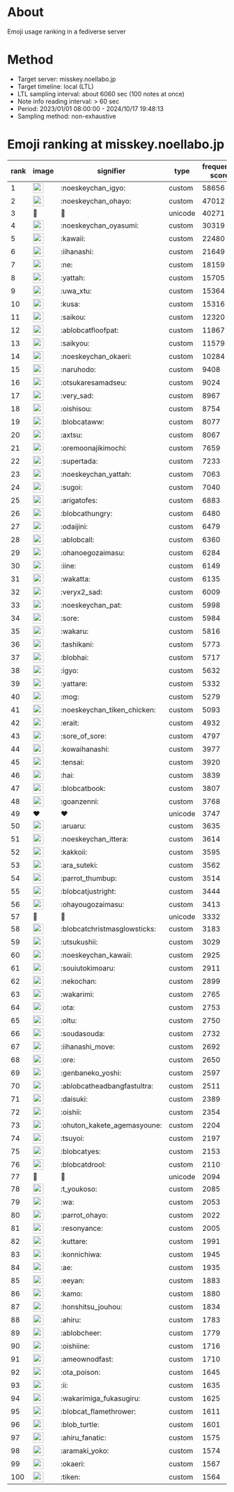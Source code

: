 # About
Emoji usage ranking in a fediverse server

# Method
- Target server: misskey.noellabo.jp
- Target timeline: local (LTL)
- LTL sampling interval: about 6060 sec (100 notes at once)
- Note info reading interval: > 60 sec
- Period: 2023/01/01 08:00:00 - 2024/10/17 19:48:13 
- Sampling method: non-exhaustive

# Emoji ranking at misskey.noellabo.jp

|rank|image|signifier|type|frequency score|
|----|----|----|----|----|
|1|<img height="24" src="https://misskey.noellabo.jp/emoji/noeskeychan_igyo.webp">|:noeskeychan_igyo:|custom|58656|
|2|<img height="24" src="https://misskey.noellabo.jp/emoji/noeskeychan_ohayo.webp">|:noeskeychan_ohayo:|custom|47012|
|3|🎉|🎉|unicode|40271|
|4|<img height="24" src="https://misskey.noellabo.jp/emoji/noeskeychan_oyasumi.webp">|:noeskeychan_oyasumi:|custom|30319|
|5|<img height="24" src="https://misskey.noellabo.jp/emoji/kawaii.webp">|:kawaii:|custom|22480|
|6|<img height="24" src="https://misskey.noellabo.jp/emoji/iihanashi.webp">|:iihanashi:|custom|21649|
|7|<img height="24" src="https://misskey.noellabo.jp/emoji/ne.webp">|:ne:|custom|18159|
|8|<img height="24" src="https://misskey.noellabo.jp/emoji/yattah.webp">|:yattah:|custom|15705|
|9|<img height="24" src="https://misskey.noellabo.jp/emoji/uwa_xtu.webp">|:uwa_xtu:|custom|15364|
|10|<img height="24" src="https://misskey.noellabo.jp/emoji/kusa.webp">|:kusa:|custom|15316|
|11|<img height="24" src="https://misskey.noellabo.jp/emoji/saikou.webp">|:saikou:|custom|12320|
|12|<img height="24" src="https://misskey.noellabo.jp/emoji/ablobcatfloofpat.webp">|:ablobcatfloofpat:|custom|11867|
|13|<img height="24" src="https://misskey.noellabo.jp/emoji/saikyou.webp">|:saikyou:|custom|11579|
|14|<img height="24" src="https://misskey.noellabo.jp/emoji/noeskeychan_okaeri.webp">|:noeskeychan_okaeri:|custom|10284|
|15|<img height="24" src="https://misskey.noellabo.jp/emoji/naruhodo.webp">|:naruhodo:|custom|9408|
|16|<img height="24" src="https://misskey.noellabo.jp/emoji/otsukaresamadseu.webp">|:otsukaresamadseu:|custom|9024|
|17|<img height="24" src="https://misskey.noellabo.jp/emoji/very_sad.webp">|:very_sad:|custom|8967|
|18|<img height="24" src="https://misskey.noellabo.jp/emoji/oishisou.webp">|:oishisou:|custom|8754|
|19|<img height="24" src="https://misskey.noellabo.jp/emoji/blobcataww.webp">|:blobcataww:|custom|8077|
|20|<img height="24" src="https://misskey.noellabo.jp/emoji/axtsu.webp">|:axtsu:|custom|8067|
|21|<img height="24" src="https://misskey.noellabo.jp/emoji/oremoonajikimochi.webp">|:oremoonajikimochi:|custom|7659|
|22|<img height="24" src="https://misskey.noellabo.jp/emoji/supertada.webp">|:supertada:|custom|7233|
|23|<img height="24" src="https://misskey.noellabo.jp/emoji/noeskeychan_yattah.webp">|:noeskeychan_yattah:|custom|7063|
|24|<img height="24" src="https://misskey.noellabo.jp/emoji/sugoi.webp">|:sugoi:|custom|7040|
|25|<img height="24" src="https://misskey.noellabo.jp/emoji/arigatofes.webp">|:arigatofes:|custom|6883|
|26|<img height="24" src="https://misskey.noellabo.jp/emoji/blobcathungry.webp">|:blobcathungry:|custom|6480|
|27|<img height="24" src="https://misskey.noellabo.jp/emoji/odaijini.webp">|:odaijini:|custom|6479|
|28|<img height="24" src="https://misskey.noellabo.jp/emoji/ablobcall.webp">|:ablobcall:|custom|6360|
|29|<img height="24" src="https://misskey.noellabo.jp/emoji/ohanoegozaimasu.webp">|:ohanoegozaimasu:|custom|6284|
|30|<img height="24" src="https://misskey.noellabo.jp/emoji/iine.webp">|:iine:|custom|6149|
|31|<img height="24" src="https://misskey.noellabo.jp/emoji/wakatta.webp">|:wakatta:|custom|6135|
|32|<img height="24" src="https://misskey.noellabo.jp/emoji/veryx2_sad.webp">|:veryx2_sad:|custom|6009|
|33|<img height="24" src="https://misskey.noellabo.jp/emoji/noeskeychan_pat.webp">|:noeskeychan_pat:|custom|5998|
|34|<img height="24" src="https://misskey.noellabo.jp/emoji/sore.webp">|:sore:|custom|5984|
|35|<img height="24" src="https://misskey.noellabo.jp/emoji/wakaru.webp">|:wakaru:|custom|5816|
|36|<img height="24" src="https://misskey.noellabo.jp/emoji/tashikani.webp">|:tashikani:|custom|5773|
|37|<img height="24" src="https://misskey.noellabo.jp/emoji/blobhai.webp">|:blobhai:|custom|5717|
|38|<img height="24" src="https://misskey.noellabo.jp/emoji/igyo.webp">|:igyo:|custom|5632|
|39|<img height="24" src="https://misskey.noellabo.jp/emoji/yattare.webp">|:yattare:|custom|5332|
|40|<img height="24" src="https://misskey.noellabo.jp/emoji/mog.webp">|:mog:|custom|5279|
|41|<img height="24" src="https://misskey.noellabo.jp/emoji/noeskeychan_tiken_chicken.webp">|:noeskeychan_tiken_chicken:|custom|5093|
|42|<img height="24" src="https://misskey.noellabo.jp/emoji/erait.webp">|:erait:|custom|4932|
|43|<img height="24" src="https://misskey.noellabo.jp/emoji/sore_of_sore.webp">|:sore_of_sore:|custom|4797|
|44|<img height="24" src="https://misskey.noellabo.jp/emoji/kowaihanashi.webp">|:kowaihanashi:|custom|3977|
|45|<img height="24" src="https://misskey.noellabo.jp/emoji/tensai.webp">|:tensai:|custom|3920|
|46|<img height="24" src="https://misskey.noellabo.jp/emoji/hai.webp">|:hai:|custom|3839|
|47|<img height="24" src="https://misskey.noellabo.jp/emoji/blobcatbook.webp">|:blobcatbook:|custom|3807|
|48|<img height="24" src="https://misskey.noellabo.jp/emoji/goanzenni.webp">|:goanzenni:|custom|3768|
|49|❤|❤|unicode|3747|
|50|<img height="24" src="https://misskey.noellabo.jp/emoji/aruaru.webp">|:aruaru:|custom|3635|
|51|<img height="24" src="https://misskey.noellabo.jp/emoji/noeskeychan_ittera.webp">|:noeskeychan_ittera:|custom|3614|
|52|<img height="24" src="https://misskey.noellabo.jp/emoji/kakkoii.webp">|:kakkoii:|custom|3595|
|53|<img height="24" src="https://misskey.noellabo.jp/emoji/ara_suteki.webp">|:ara_suteki:|custom|3562|
|54|<img height="24" src="https://misskey.noellabo.jp/emoji/parrot_thumbup.webp">|:parrot_thumbup:|custom|3514|
|55|<img height="24" src="https://misskey.noellabo.jp/emoji/blobcatjustright.webp">|:blobcatjustright:|custom|3444|
|56|<img height="24" src="https://misskey.noellabo.jp/emoji/ohayougozaimasu.webp">|:ohayougozaimasu:|custom|3413|
|57|🍗|🍗|unicode|3332|
|58|<img height="24" src="https://misskey.noellabo.jp/emoji/blobcatchristmasglowsticks.webp">|:blobcatchristmasglowsticks:|custom|3183|
|59|<img height="24" src="https://misskey.noellabo.jp/emoji/utsukushii.webp">|:utsukushii:|custom|3029|
|60|<img height="24" src="https://misskey.noellabo.jp/emoji/noeskeychan_kawaii.webp">|:noeskeychan_kawaii:|custom|2925|
|61|<img height="24" src="https://misskey.noellabo.jp/emoji/souiutokimoaru.webp">|:souiutokimoaru:|custom|2911|
|62|<img height="24" src="https://misskey.noellabo.jp/emoji/nekochan.webp">|:nekochan:|custom|2899|
|63|<img height="24" src="https://misskey.noellabo.jp/emoji/wakarimi.webp">|:wakarimi:|custom|2765|
|64|<img height="24" src="https://misskey.noellabo.jp/emoji/ota.webp">|:ota:|custom|2753|
|65|<img height="24" src="https://misskey.noellabo.jp/emoji/oltu.webp">|:oltu:|custom|2750|
|66|<img height="24" src="https://misskey.noellabo.jp/emoji/soudasouda.webp">|:soudasouda:|custom|2732|
|67|<img height="24" src="https://misskey.noellabo.jp/emoji/iihanashi_move.webp">|:iihanashi_move:|custom|2692|
|68|<img height="24" src="https://misskey.noellabo.jp/emoji/ore.webp">|:ore:|custom|2650|
|69|<img height="24" src="https://misskey.noellabo.jp/emoji/genbaneko_yoshi.webp">|:genbaneko_yoshi:|custom|2597|
|70|<img height="24" src="https://misskey.noellabo.jp/emoji/ablobcatheadbangfastultra.webp">|:ablobcatheadbangfastultra:|custom|2511|
|71|<img height="24" src="https://misskey.noellabo.jp/emoji/daisuki.webp">|:daisuki:|custom|2389|
|72|<img height="24" src="https://misskey.noellabo.jp/emoji/oishii.webp">|:oishii:|custom|2354|
|73|<img height="24" src="https://misskey.noellabo.jp/emoji/ohuton_kakete_agemasyoune.webp">|:ohuton_kakete_agemasyoune:|custom|2204|
|74|<img height="24" src="https://misskey.noellabo.jp/emoji/tsuyoi.webp">|:tsuyoi:|custom|2197|
|75|<img height="24" src="https://misskey.noellabo.jp/emoji/blobcatyes.webp">|:blobcatyes:|custom|2153|
|76|<img height="24" src="https://misskey.noellabo.jp/emoji/blobcatdrool.webp">|:blobcatdrool:|custom|2110|
|77|👀|👀|unicode|2094|
|78|<img height="24" src="https://misskey.noellabo.jp/emoji/t_youkoso.webp">|:t_youkoso:|custom|2085|
|79|<img height="24" src="https://misskey.noellabo.jp/emoji/wa.webp">|:wa:|custom|2053|
|80|<img height="24" src="https://misskey.noellabo.jp/emoji/parrot_ohayo.webp">|:parrot_ohayo:|custom|2022|
|81|<img height="24" src="https://misskey.noellabo.jp/emoji/resonyance.webp">|:resonyance:|custom|2005|
|82|<img height="24" src="https://misskey.noellabo.jp/emoji/kuttare.webp">|:kuttare:|custom|1991|
|83|<img height="24" src="https://misskey.noellabo.jp/emoji/konnichiwa.webp">|:konnichiwa:|custom|1945|
|84|<img height="24" src="https://misskey.noellabo.jp/emoji/ae.webp">|:ae:|custom|1935|
|85|<img height="24" src="https://misskey.noellabo.jp/emoji/eeyan.webp">|:eeyan:|custom|1883|
|86|<img height="24" src="https://misskey.noellabo.jp/emoji/kamo.webp">|:kamo:|custom|1880|
|87|<img height="24" src="https://misskey.noellabo.jp/emoji/honshitsu_jouhou.webp">|:honshitsu_jouhou:|custom|1834|
|88|<img height="24" src="https://misskey.noellabo.jp/emoji/ahiru.webp">|:ahiru:|custom|1783|
|89|<img height="24" src="https://misskey.noellabo.jp/emoji/ablobcheer.webp">|:ablobcheer:|custom|1779|
|90|<img height="24" src="https://misskey.noellabo.jp/emoji/oishiine.webp">|:oishiine:|custom|1716|
|91|<img height="24" src="https://misskey.noellabo.jp/emoji/ameownodfast.webp">|:ameownodfast:|custom|1710|
|92|<img height="24" src="https://misskey.noellabo.jp/emoji/ota_poison.webp">|:ota_poison:|custom|1645|
|93|<img height="24" src="https://misskey.noellabo.jp/emoji/ii.webp">|:ii:|custom|1635|
|94|<img height="24" src="https://misskey.noellabo.jp/emoji/wakarimiga_fukasugiru.webp">|:wakarimiga_fukasugiru:|custom|1625|
|95|<img height="24" src="https://misskey.noellabo.jp/emoji/blobcat_flamethrower.webp">|:blobcat_flamethrower:|custom|1611|
|96|<img height="24" src="https://misskey.noellabo.jp/emoji/blob_turtle.webp">|:blob_turtle:|custom|1601|
|97|<img height="24" src="https://misskey.noellabo.jp/emoji/ahiru_fanatic.webp">|:ahiru_fanatic:|custom|1575|
|98|<img height="24" src="https://misskey.noellabo.jp/emoji/aramaki_yoko.webp">|:aramaki_yoko:|custom|1574|
|99|<img height="24" src="https://misskey.noellabo.jp/emoji/okaeri.webp">|:okaeri:|custom|1567|
|100|<img height="24" src="https://misskey.noellabo.jp/emoji/tiken.webp">|:tiken:|custom|1564|
